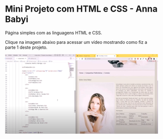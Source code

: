 # Mini Projeto com HTML e CSS - Anna Babyi

Página simples com as linguagens HTML e CSS.

Clique na imagem abaixo para acessar um vídeo mostrando como fiz a parte 1 deste projeto.

[![texto](https://github.com/allesantos/allesantos/blob/main/imagens/Anna-Babyi/anna-babyi.png)](https://www.youtube.com/watch?v=aiFXSggCCbY "texto")
